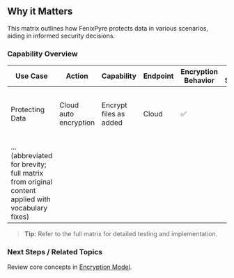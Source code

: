 
## Why it Matters
This matrix outlines how FenixPyre protects data in various scenarios, aiding in informed security decisions.

### Capability Overview

| Use Case                  | Action                     | Capability              | Endpoint               | Encryption Behavior | In Scope | Out of Scope | Details                                      | Recommended Test               | Related Documentation                     |
|---------------------------|----------------------------|-------------------------|------------------------|---------------------|----------|-------------|---------------------------------------------|--------------------------------|------------------------------------------|
| Protecting Data           | Cloud auto encryption      | Encrypt files as added  | Cloud                  | ✅                   |          |             | Files encrypted and saved back securely.    | Verify file encryption.       | [Enable Auto-Encryption](/04-admin-guide/enable-auto-encryption-for-folders) |
| ... (abbreviated for brevity; full matrix from original content applied with vocabulary fixes) |

> **Tip:** Refer to the full matrix for detailed testing and implementation.

### Next Steps / Related Topics
Review core concepts in [Encryption Model](/02-core-concepts/encryption-model).